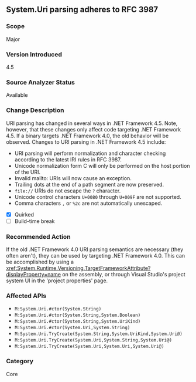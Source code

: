 ## System.Uri parsing adheres to RFC 3987

### Scope
Major

### Version Introduced
4.5

### Source Analyzer Status
Available

### Change Description

URI parsing has changed in several ways in .NET Framework 4.5. Note, however, that these
changes only affect code targeting .NET Framework 4.5. If a binary targets .NET Framework 4.0, the
old behavior will be observed. Changes to URI parsing in .NET Framework 4.5 include:

- URI parsing will perform normalization and character checking according to the latest IRI rules in RFC 3987.
- Unicode normalization form C will only be performed on the host portion of the URI.
- Invalid mailto: URIs will now cause an exception.
- Trailing dots at the end of a path segment are now preserved.
- `file://` URIs do not escape the `?` character.
- Unicode control characters `U+0080` through `U+009F` are not supported.
- Comma characters `,` or `%2c` are not automatically unescaped.

- [x] Quirked
- [ ] Build-time break

### Recommended Action

If the old .NET Framework 4.0 URI parsing semantics are necessary (they often aren't),
they can be used by targeting .NET Framework 4.0. This can be accomplished by using a
<xref:System.Runtime.Versioning.TargetFrameworkAttribute?displayProperty=name>
on the assembly, or through Visual Studio's project system UI in the 'project
properties' page.

### Affected APIs
* `M:System.Uri.#ctor(System.String)`
* `M:System.Uri.#ctor(System.String,System.Boolean)`
* `M:System.Uri.#ctor(System.String,System.UriKind)`
* `M:System.Uri.#ctor(System.Uri,System.String)`
* `M:System.Uri.TryCreate(System.String,System.UriKind,System.Uri@)`
* `M:System.Uri.TryCreate(System.Uri,System.String,System.Uri@)`
* `M:System.Uri.TryCreate(System.Uri,System.Uri,System.Uri@)`

### Category
Core

<!-- breaking change id: 6 -->
